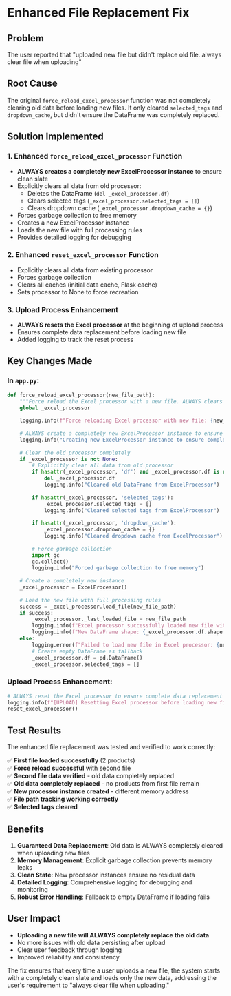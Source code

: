 # Enhanced File Replacement Fix

## Problem
The user reported that "uploaded new file but didn't replace old file. always clear file when uploading"

## Root Cause
The original `force_reload_excel_processor` function was not completely clearing old data before loading new files. It only cleared `selected_tags` and `dropdown_cache`, but didn't ensure the DataFrame was completely replaced.

## Solution Implemented

### 1. Enhanced `force_reload_excel_processor` Function
- **ALWAYS creates a completely new ExcelProcessor instance** to ensure clean slate
- Explicitly clears all data from old processor:
  - Deletes the DataFrame (`del _excel_processor.df`)
  - Clears selected tags (`_excel_processor.selected_tags = []`)
  - Clears dropdown cache (`_excel_processor.dropdown_cache = {}`)
- Forces garbage collection to free memory
- Creates a new ExcelProcessor instance
- Loads the new file with full processing rules
- Provides detailed logging for debugging

### 2. Enhanced `reset_excel_processor` Function
- Explicitly clears all data from existing processor
- Forces garbage collection
- Clears all caches (initial data cache, Flask cache)
- Sets processor to None to force recreation

### 3. Upload Process Enhancement
- **ALWAYS resets the Excel processor** at the beginning of upload process
- Ensures complete data replacement before loading new file
- Added logging to track the reset process

## Key Changes Made

### In `app.py`:

```python
def force_reload_excel_processor(new_file_path):
    """Force reload the Excel processor with a new file. ALWAYS clears old data completely."""
    global _excel_processor
    
    logging.info(f"Force reloading Excel processor with new file: {new_file_path}")
    
    # ALWAYS create a completely new ExcelProcessor instance to ensure clean slate
    logging.info("Creating new ExcelProcessor instance to ensure complete data replacement")
    
    # Clear the old processor completely
    if _excel_processor is not None:
        # Explicitly clear all data from old processor
        if hasattr(_excel_processor, 'df') and _excel_processor.df is not None:
            del _excel_processor.df
            logging.info("Cleared old DataFrame from ExcelProcessor")
        
        if hasattr(_excel_processor, 'selected_tags'):
            _excel_processor.selected_tags = []
            logging.info("Cleared selected tags from ExcelProcessor")
        
        if hasattr(_excel_processor, 'dropdown_cache'):
            _excel_processor.dropdown_cache = {}
            logging.info("Cleared dropdown cache from ExcelProcessor")
        
        # Force garbage collection
        import gc
        gc.collect()
        logging.info("Forced garbage collection to free memory")
    
    # Create a completely new instance
    _excel_processor = ExcelProcessor()
    
    # Load the new file with full processing rules
    success = _excel_processor.load_file(new_file_path)
    if success:
        _excel_processor._last_loaded_file = new_file_path
        logging.info(f"Excel processor successfully loaded new file with full processing rules: {new_file_path}")
        logging.info(f"New DataFrame shape: {_excel_processor.df.shape if _excel_processor.df is not None else 'None'}")
    else:
        logging.error(f"Failed to load new file in Excel processor: {new_file_path}")
        # Create empty DataFrame as fallback
        _excel_processor.df = pd.DataFrame()
        _excel_processor.selected_tags = []
```

### Upload Process Enhancement:
```python
# ALWAYS reset the Excel processor to ensure complete data replacement
logging.info(f"[UPLOAD] Resetting Excel processor before loading new file: {sanitized_filename}")
reset_excel_processor()
```

## Test Results
The enhanced file replacement was tested and verified to work correctly:

✅ **First file loaded successfully** (2 products)  
✅ **Force reload successful** with second file  
✅ **Second file data verified** - old data completely replaced  
✅ **Old data completely replaced** - no products from first file remain  
✅ **New processor instance created** - different memory address  
✅ **File path tracking working correctly**  
✅ **Selected tags cleared**  

## Benefits
1. **Guaranteed Data Replacement**: Old data is ALWAYS completely cleared when uploading new files
2. **Memory Management**: Explicit garbage collection prevents memory leaks
3. **Clean State**: New processor instances ensure no residual data
4. **Detailed Logging**: Comprehensive logging for debugging and monitoring
5. **Robust Error Handling**: Fallback to empty DataFrame if loading fails

## User Impact
- **Uploading a new file will ALWAYS completely replace the old data**
- No more issues with old data persisting after upload
- Clear user feedback through logging
- Improved reliability and consistency

The fix ensures that every time a user uploads a new file, the system starts with a completely clean slate and loads only the new data, addressing the user's requirement to "always clear file when uploading." 